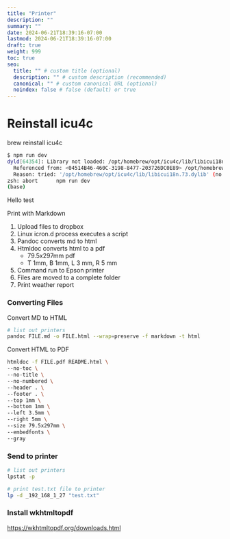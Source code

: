 ```yaml
---
title: "Printer"
description: ""
summary: ""
date: 2024-06-21T18:39:16-07:00
lastmod: 2024-06-21T18:39:16-07:00
draft: true
weight: 999
toc: true
seo:
  title: "" # custom title (optional)
  description: "" # custom description (recommended)
  canonical: "" # custom canonical URL (optional)
  noindex: false # false (default) or true
---
```


# Reinstall icu4c

brew reinstall icu4c

```bash
$ npm run dev
dyld[64354]: Library not loaded: /opt/homebrew/opt/icu4c/lib/libicui18n.73.dylib
  Referenced from: <04514B46-460C-3198-8477-203726DC0E89> /opt/homebrew/Cellar/node/21.6.2/bin/node
  Reason: tried: '/opt/homebrew/opt/icu4c/lib/libicui18n.73.dylib' (no such file), '/System/Volumes/Preboot/Cryptexes/OS/opt/homebrew/opt/icu4c/lib/libicui18n.73.dylib' (no such file), '/opt/homebrew/opt/icu4c/lib/libicui18n.73.dylib' (no such file), '/usr/local/lib/libicui18n.73.dylib' (no such file), '/usr/lib/libicui18n.73.dylib' (no such file, not in dyld cache), '/opt/homebrew/Cellar/icu4c/74.2/lib/libicui18n.73.dylib' (no such file), '/System/Volumes/Preboot/Cryptexes/OS/opt/homebrew/Cellar/icu4c/74.2/lib/libicui18n.73.dylib' (no such file), '/opt/homebrew/Cellar/icu4c/74.2/lib/libicui18n.73.dylib' (no such file), '/usr/local/lib/libicui18n.73.dylib' (no such file), '/usr/lib/libicui18n.73.dylib' (no such file, not in dyld cache)
zsh: abort      npm run dev
(base)
```

Hello test

Print with Markdown

1. Upload files to dropbox
1. Linux icron.d process executes a script
1. Pandoc converts md to html
1. Htmldoc converts html to a pdf
   - 79.5x297mm pdf
   - T 1mm, B 1mm, L 3 mm, R 5 mm
1. Command run to Epson printer
1. Files are moved to a complete folder
1. Print weather report

### Converting Files

Convert MD to HTML

```bash
# list out printers
pandoc FILE.md -o FILE.html --wrap=preserve -f markdown -t html
```

Convert HTML to PDF

```bash
htmldoc -f FILE.pdf README.html \
--no-toc \
--no-title \
--no-numbered \
--header . \
--footer . \
--top 1mm \
--bottom 1mm \
--left 3.5mm \
--right 5mm \
--size 79.5x297mm \
--embedfonts \
--gray
```

### Send to printer

```bash
# list out printers
lpstat -p

# print test.txt file to printer
lp -d _192_168_1_27 "test.txt"

```

### Install wkhtmltopdf

https://wkhtmltopdf.org/downloads.html
